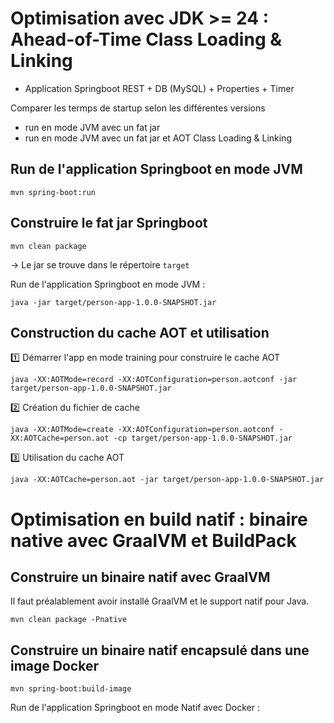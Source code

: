 # Optimisation avec JDK >= 24 : Ahead-of-Time Class Loading & Linking

- Application Springboot REST + DB (MySQL) + Properties + Timer

Comparer les termps de startup selon les différentes versions
- run en mode JVM avec un fat jar
- run en mode JVM avec un fat jar et AOT Class Loading & Linking

## Run de l'application Springboot en mode JVM

```shell
mvn spring-boot:run
```

## Construire le fat jar Springboot

```shell
mvn clean package
```

-> Le jar se trouve dans le répertoire `target`

Run de l'application Springboot en mode JVM :

```shell
java -jar target/person-app-1.0.0-SNAPSHOT.jar
```

## Construction du cache AOT et utilisation

1️⃣ Démarrer l'app en mode training pour construire le cache AOT
```shell
java -XX:AOTMode=record -XX:AOTConfiguration=person.aotconf -jar target/person-app-1.0.0-SNAPSHOT.jar
```

2️⃣ Création du fichier de cache
```shell
java -XX:AOTMode=create -XX:AOTConfiguration=person.aotconf -XX:AOTCache=person.aot -cp target/person-app-1.0.0-SNAPSHOT.jar
```

3️⃣ Utilisation du cache AOT
```shell
java -XX:AOTCache=person.aot -jar target/person-app-1.0.0-SNAPSHOT.jar
```

# Optimisation en build natif : binaire native avec GraalVM et BuildPack

## Construire un binaire natif avec GraalVM

Il faut préalablement avoir installé GraalVM et le support natif pour Java.

```shell
mvn clean package -Pnative
```

## Construire un binaire natif encapsulé dans une image Docker

```shell
mvn spring-boot:build-image
```

Run de l'application Springboot en mode Natif avec Docker :